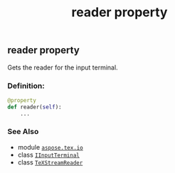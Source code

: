 ﻿---
title: reader property
second_title: Aspose.TeX for Python via .NET API References
description: 
type: docs
weight: 30
url: /python-net/aspose.tex.io/iinputterminal/reader/
is_root: false
---

## reader property


Gets the reader for the input terminal.
### Definition:
```python
@property
def reader(self):
    ...
```

### See Also
* module [`aspose.tex.io`](../../)
* class [`IInputTerminal`](/tex/python-net/aspose.tex.io/iinputterminal)
* class [`TeXStreamReader`](/tex/python-net/aspose.tex.io/texstreamreader)
